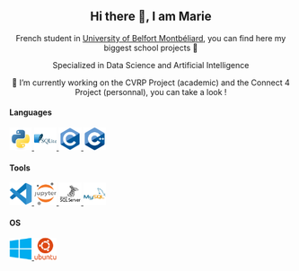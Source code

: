 <!--
**m-aspro/m-aspro** is a ✨ _special_ ✨ repository because its `README.md` (this file) appears on your GitHub profile.

Here are some ideas to get you started:

- 🔭 I’m currently working on ...
- 🌱 I’m currently learning ...
- 👯 I’m looking to collaborate on ...
- 🤔 I’m looking for help with ...
- 💬 Ask me about ...
- 📫 How to reach me: ...
- 😄 Pronouns: ...
- ⚡ Fun fact: ...
-->


<h2 align="center">Hi there 👋, I am Marie</h2>

<p align="center">French student in <a href="https://www.utbm.fr/">University of Belfort Montbéliard</a>, you can find here my biggest school projects 📖</p>
<p align="center">Specialized in Data Science and Artificial Intelligence</p>
<p align="center">🔭 I’m currently working on the CVRP Project (academic) and the Connect 4 Project (personnal), you can take a look !</p>


<h4 align="left">Languages</h4>

<!-- Python -->
<a href="https://www.python.org/" target="_blank"> 
<img src="https://raw.githubusercontent.com/devicons/devicon/master/icons/python/python-original.svg" alt="Python" width="40" height="40"/> 
</a>

<!-- SQLite -->
<a href="https://www.sqlite.org/index.html" target="_blank"> 
<img src="https://raw.githubusercontent.com/devicons/devicon/master/icons/sqlite/sqlite-original-wordmark.svg" alt="SQLite" width="40" height="40"/> 
</a>

<!-- C -->
<a href="https://en.wikipedia.org/wiki/C_(programming_language)" target="_blank"> 
<img src="https://raw.githubusercontent.com/devicons/devicon/master/icons/c/c-original.svg" alt="c" width="40" height="40"/>
</a>

<!-- CPP -->
<a href="https://isocpp.org/" target="_blank">
<img src="https://raw.githubusercontent.com/devicons/devicon/master/icons/cplusplus/cplusplus-original.svg" alt="C++" width="40" height="40"/> 
</a> 


<h4 align="left">Tools</h4>

<!-- VsCode -->
<a href="https://code.visualstudio.com/" target="_blank"> 
<img src="https://raw.githubusercontent.com/devicons/devicon/master/icons/vscode/vscode-original.svg" alt="VsCode" width="40" height="40"/> 
</a>

<!-- Jupyter -->
<a href="https://jupyter.org/" target="_blank"> 
<img src="https://raw.githubusercontent.com/devicons/devicon/master/icons/jupyter/jupyter-original-wordmark.svg" alt="Jupyter" width="40" height="40"/> 
</a>

<!-- SQL Server -->
<a href="https://www.microsoft.com/fr-fr/sql-server/sql-server-2019" target="_blank">
<img src="https://raw.githubusercontent.com/devicons/devicon/master/icons/microsoftsqlserver/microsoftsqlserver-plain-wordmark.svg" alt="SQLServer" width="40" height="40"/> 
</a>

<!-- My SQL -->
<a href="https://www.mysql.com/fr/" target="_blank"> 
<img src="https://raw.githubusercontent.com/devicons/devicon/master/icons/mysql/mysql-original-wordmark.svg" alt="  MySQL" width="40" height="40"/> 
</a>


<h4 align="left">OS</h4>

<!-- Windows -->
<a href="https://www.microsoft.com/fr-fr/windows?r=1" target="_blank"> 
<img src="https://raw.githubusercontent.com/devicons/devicon/master/icons/windows8/windows8-original.svg" alt="Windows" width="40" height="40"/> 
</a>

<!-- Linux : Ubuntu -->
<a href="https://www.ubuntu-fr.org/" target="_blank"> 
<img src="https://raw.githubusercontent.com/devicons/devicon/master/icons/ubuntu/ubuntu-plain-wordmark.svg" alt="Ubuntu" width="40" height="40"/> 
</a>




